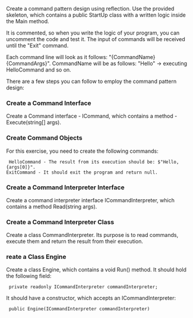 Create a command pattern design using reflection. Use the provided skeleton, which contains a public StartUp class with a written logic inside the Main method.

It is commented, so when you write the logic of your program, you can uncomment the code and test it. The input of commands will be received until the "Exit" command.

Each command line will look as it follows: "{CommandName} {CommandArgs}". CommandName will be as follows: "Hello" -> executing HelloCommand and so on.

There are a few steps you can follow to employ the command pattern design:

### Create a Command Interface

Create a Command interface - ICommand, which contains a method - Execute(string[] args). 

### Create Command Objects

For this exercise, you need to create the following commands:

     HelloCommand - The result from its execution should be: $"Hello, {args[0]}".
    ExitCommand - It should exit the program and return null.

### Create a Command Interpreter Interface

Create a command interpreter interface ICommandInterpreter, which contains a method Read(string args).

### Create a Command Interpreter Class

Create a class CommandInterpreter. Its purpose is to read commands, execute them and return the result from their execution.  

### reate a Class Engine

Create a class Engine, which contains a void Run() method. It should hold the following field:

     private readonly ICommandInterpreter commandInterpreter;
     
It should have a constructor, which accepts an ICommandInterpreter: 

     public Engine(ICommandInterpreter commandInterpreter)
